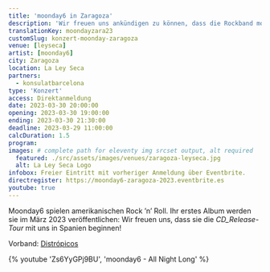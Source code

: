 ```yaml
---
title: 'moonday6 in Zaragoza'
description: 'Wir freuen uns ankündigen zu können, dass die Rockband moonday6 die CD_Release Tour in Spanien starten wird.'
translationKey: moondayzara23
customSlug: konzert-moonday-zaragoza
venue: [leyseca]
artist: [moonday6]
city: Zaragoza
location: La Ley Seca
partners:
  - konsulatbarcelona
type: 'Konzert'
access: Direktanmeldung
date: 2023-03-30 20:00:00
opening: 2023-03-30 19:00:00
ending: 2023-03-30 21:30:00
deadline: 2023-03-29 11:00:00
calcDuration: 1.5
program:
images: # complete path for eleventy img srcset output, alt required
  featured: ./src/assets/images/venues/zaragoza-leyseca.jpg
  alt: La Ley Seca Logo
infobox: Freier Eintritt mit vorheriger Anmeldung über Eventbrite.
directregister: https://moonday6-zaragoza-2023.eventbrite.es
youtube: true
---
```


Moonday6 spielen amerikanischen Rock ’n’ Roll. Ihr erstes Album werden sie im März 2023 veröffentlichen: Wir freuen uns, dass sie die _CD_Release-Tour_ mit uns in Spanien beginnen!

Vorband: [Distrópicos](/de/kuenstler/distropicos/)

{% youtube 'Zs6YyGPj9BU', 'moonday6 - All Night Long' %}
